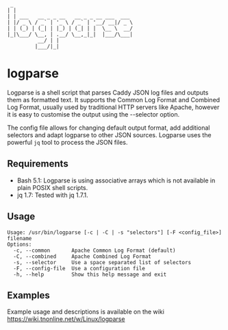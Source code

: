 
```text
 _                                       
| |                                      
| | ___   __ _ _ __   __ _ _ __ ___  ___ 
| |/ _ \ / _` | '_ \ / _` | '__/ __|/ _ \
| | (_) | (_| | |_) | (_| | |  \__ \  __/
|_|\___/ \__, | .__/ \__,_|_|  |___/\___|
          __/ | |                        
         |___/|_|                        
```

# logparse

Logparse is a shell script that parses Caddy JSON log files and outputs them as formatted text. It supports the Common Log Format and Combined Log Format, usually used by traditional HTTP servers like Apache, however it is easy to customise the output using the --selector option.

The config file allows for changing default output format, add additional selectors and adapt logparse to other JSON sources. Logparse uses the powerful `jq` tool to process the JSON files.

## Requirements

* Bash 5.1: Logparse is using associative arrays which is not available in plain POSIX shell scripts.
* jq 1.7: Tested with jq 1.7.1.

## Usage

```text
Usage: /usr/bin/logparse [-c | -C | -s "selectors"] [-F <config_file>] filename
Options:
  -c, --common       Apache Common Log Format (default)
  -C, --combined     Apache Combined Log Format
  -s, --selector     Use a space separated list of selectors
  -F, --config-file  Use a configuration file
  -h, --help         Show this help message and exit
```

## Examples

Example usage and descriptions is available on the wiki https://wiki.tnonline.net/w/Linux/logparse